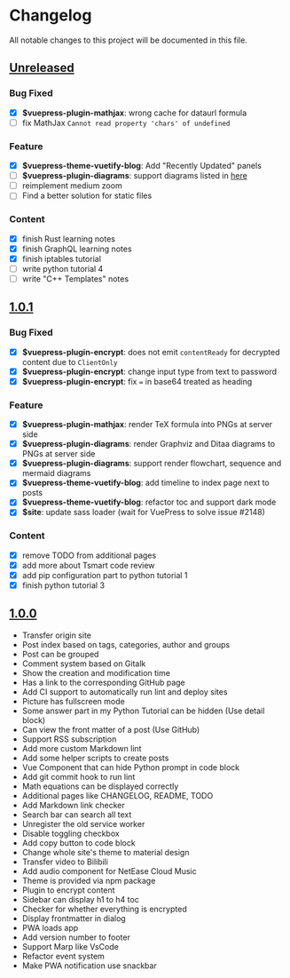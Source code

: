 # Changelog

All notable changes to this project will be documented in this file.

## [Unreleased]

### Bug Fixed

- [x] **$vuepress-plugin-mathjax**: wrong cache for dataurl formula
- [ ] fix MathJax `Cannot read property 'chars' of undefined`

### Feature

- [x] **$vuepress-theme-vuetify-blog**: Add "Recently Updated" panels
- [ ] **$vuepress-plugin-diagrams**: support diagrams listed in [here](https://shd101wyy.github.io/markdown-preview-enhanced/#/diagrams)
- [ ] reimplement medium zoom
- [ ] Find a better solution for static files

### Content

- [x] finish Rust learning notes
- [x] finish GraphQL learning notes
- [x] finish iptables tutorial
- [ ] write python tutorial 4
- [ ] write "C++ Templates" notes

## [1.0.1]

### Bug Fixed

- [x] **$vuepress-plugin-encrypt**: does not emit `contentReady` for decrypted content due to `ClientOnly`
- [x] **$vuepress-plugin-encrypt**: change input type from text to password
- [x] **$vuepress-plugin-encrypt**: fix `=` in base64 treated as heading

### Feature

- [x] **$vuepress-plugin-mathjax**: render TeX formula into PNGs at server side
- [x] **$vuepress-plugin-diagrams**: render Graphviz and Ditaa diagrams to PNGs at server side
- [x] **$vuepress-plugin-diagrams**: support render flowchart, sequence and mermaid diagrams
- [x] **$vuepress-theme-vuetify-blog**: add timeline to index page next to posts
- [x] **$vuepress-theme-vuetify-blog**: refactor toc and support dark mode
- [x] **$site**: update sass loader (wait for VuePress to solve issue #2148)

### Content

- [x] remove TODO from additional pages
- [x] add more about Tsmart code review
- [x] add pip configuration part to python tutorial 1
- [x] finish python tutorial 3

## [1.0.0]

- Transfer origin site
- Post index based on tags, categories, author and groups
- Post can be grouped
- Comment system based on Gitalk
- Show the creation and modification time
- Has a link to the corresponding GitHub page
- Add CI support to automatically run lint and deploy sites
- Picture has fullscreen mode
- Some answer part in my Python Tutorial can be hidden (Use detail block)
- Can view the front matter of a post (Use GitHub)
- Support RSS subscription
- Add more custom Markdown lint
- Add some helper scripts to create posts
- Vue Component that can hide Python prompt in code block
- Add git commit hook to run lint
- Math equations can be displayed correctly
- Additional pages like CHANGELOG, README, TODO
- Add Markdown link checker
- Search bar can search all text
- Unregister the old service worker
- Disable toggling checkbox
- Add copy button to code block
- Change whole site's theme to material design
- Transfer video to Bilibili
- Add audio component for NetEase Cloud Music
- Theme is provided via npm package
- Plugin to encrypt content
- Sidebar can display h1 to h4 toc
- Checker for whether everything is encrypted
- Display frontmatter in dialog
- PWA loads app
- Add version number to footer
- Support Marp like VsCode
- Refactor event system
- Make PWA notification use snackbar

[Unreleased]: https://github.com/sunziping2016/oak-tree-house/compare/v1.0.1...HEAD
[1.0.1]: https://github.com/sunziping2016/oak-tree-house/compare/v1.0.0...v1.0.1
[1.0.0]: https://github.com/sunziping2016/oak-tree-house/releases/tag/v1.0.0
